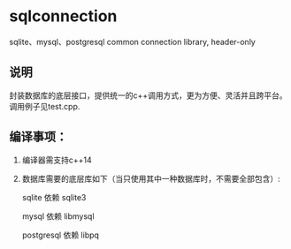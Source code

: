 # sqlconnection
sqlite、mysql、postgresql common connection library, header-only

## 说明

封装数据库的底层接口，提供统一的c++调用方式，更为方便、灵活并且跨平台。调用例子见test.cpp.

## 编译事项：
1. 编译器需支持c++14
2. 数据库需要的底层库如下（当只使用其中一种数据库时，不需要全部包含）:

   sqlite      依赖 sqlite3

   mysql       依赖 libmysql

   postgresql  依赖 libpq
   

